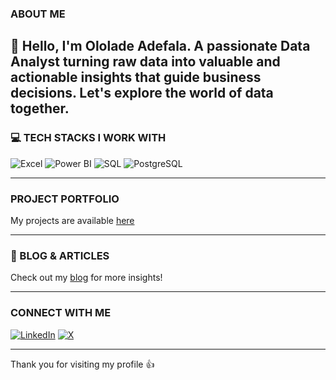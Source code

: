 ### ABOUT ME
👋 Hello, I'm Ololade Adefala. A passionate Data Analyst turning raw data into valuable and actionable insights that guide business decisions. Let's explore the world of data together. 
---
### 💻 TECH STACKS I WORK WITH
![Excel](https://img.shields.io/badge/Excel-217346?style=for-the-badge&logo=microsoftexcel&logoColor=white)
![Power BI](https://img.shields.io/badge/Power%20BI-F2C811?style=for-the-badge&logo=powerbi&logoColor=black)
![SQL](https://img.shields.io/badge/SQL-4479A1?style=for-the-badge&logo=mysql&logoColor=white)
![PostgreSQL](https://img.shields.io/badge/PostgreSQL-336791?style=for-the-badge&logo=postgresql&logoColor=white)

---
### PROJECT PORTFOLIO
My projects are available [here](https://ololadeadefalaportfolio.mystrikingly.com)

---
### 📝 BLOG & ARTICLES
Check out my [blog](https://medium.com/@ololadeadefala) for more insights!

---
### CONNECT WITH ME
[![LinkedIn](https://img.shields.io/badge/LinkedIn-0A66C2?style=for-the-badge&logo=linkedin&logoColor=white)](https://www.linkedin.com/in/ololade-adefala/)
[![X](https://img.shields.io/badge/X-1DA1F2?style=for-the-badge&logo=twitter&logoColor=white)](https://www.x.com/lorladea)

---
Thank you for visiting my profile 👍








<!---
Olorlade/Olorlade is a ✨ special ✨ repository because its `README.md` (this file) appears on your GitHub profile.
You can click the Preview link to take a look at your changes.
--->
